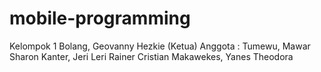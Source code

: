 # mobile-programming
Kelompok 1
Bolang, Geovanny Hezkie (Ketua)
Anggota :
Tumewu, Mawar Sharon
Kanter, Jeri Leri
Rainer Cristian
Makawekes, Yanes Theodora
